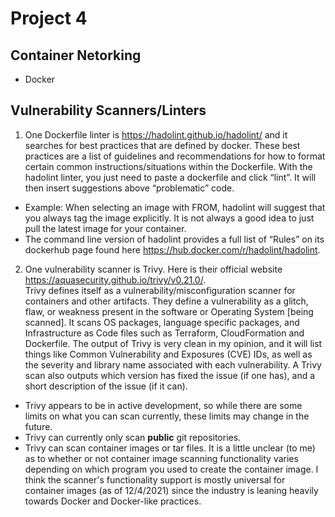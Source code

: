 # Project 4
## Container Netorking
- Docker
## Vulnerability Scanners/Linters
1. One Dockerfile linter is https://hadolint.github.io/hadolint/ and it searches for best practices that are defined by docker. These best practices are a list of guidelines and recommendations for how to format certain common instructions/situations within the Dockerfile. With the hadolint linter, you just need to paste a dockerfile and click “lint”. It will then insert suggestions above “problematic” code. 
- Example: When selecting an image with FROM, hadolint will suggest that you always tag the image explicitly. It is not always a good idea to just pull the latest image for your container. 
- The command line version of hadolint provides a full list of “Rules” on its dockerhub page found here https://hub.docker.com/r/hadolint/hadolint. 
2. One vulnerability scanner is Trivy. Here is their official website https://aquasecurity.github.io/trivy/v0.21.0/. <br>Trivy defines itself as a vulnerability/misconfiguration scanner for containers and other artifacts. They define a vulnerability as a glitch, flaw, or weakness present in the software or Operating System [being scanned]. It scans OS packages, language specific packages, and Infrastructure as Code files such as Terraform, CloudFormation and Dockerfile. The output of Trivy is very clean in my opinion, and it will list things like Common Vulnerability and Exposures (CVE) IDs, as well as the severity and library name associated with each vulnerability. A Trivy scan also outputs which version has fixed the issue (if one has), and a short description of the issue (if it can).
- Trivy appears to be in active development, so while there are some limits on what you can scan currently, these limits may change in the future.
- Trivy can currently only scan **public** git repositories.
- Trivy can scan container images or tar files. It is a little unclear (to me) as to whether or not container image scanning functionality varies depending on which program you used to create the container image. I think the scanner's functionality support is mostly universal for container images (as of 12/4/2021) since the industry is leaning heavily towards Docker and Docker-like practices. 
